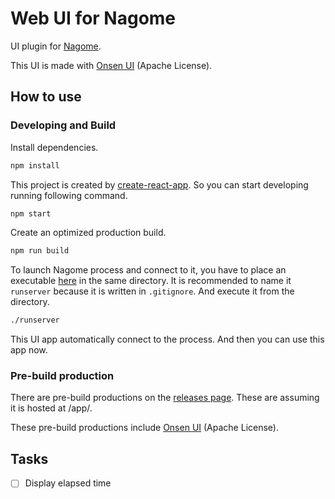 Web UI for Nagome
=================

UI plugin for [Nagome](https://github.com/diginatu/nagome).

This UI is made with [Onsen UI](https://onsen.io/) (Apache License).


How to use
----------

### Developing and Build

Install dependencies.

~~~ sh
npm install
~~~

This project is created by [create-react-app](https://github.com/facebookincubator/create-react-app).
So you can start developing running following command.

~~~ sh
npm start
~~~

Create an optimized production build.

~~~ sh
npm run build
~~~

To launch Nagome process and connect to it, you have to place an executable [here](https://github.com/diginatu/nagome-webapp_template/releases) in the same directory. 
It is recommended to name it `runserver` because it is written in `.gitignore`.
And execute it from the directory.

~~~ sh
./runserver
~~~

This UI app automatically connect to the process.
And then you can use this app now.

### Pre-build production

There are pre-build productions on the [releases page](https://github.com/diginatu/nagome-webui/releases).
These are assuming it is hosted at /app/.

These pre-build productions include [Onsen UI](https://onsen.io/) (Apache License).


Tasks
-----

* [ ] Display elapsed time
